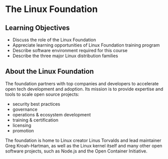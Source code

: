 # The Linux Foundation

## Learning Objectives

* Discuss the role of the Linux Foundation
* Appreciate learning opportunities of Linux Foundation training program
* Describe software environment required for this course
* Describe the three major Linux distribution families

## About the Linux Foundation
The foundation partners with top companies and developers to accelerate open tech development and adoption.
Its mission is to provide expertise and tools to scale open source projects:

* security best practices
* governance
* operations & ecosystem development
* training & certification
* licensing
* promotion

The foundation is home to Linux creator Linus Torvalds and lead maintainer Greg Kroah-Hartman, as well as the Linux kernel itself and many other open software projects, such as Node.js and the Open Container Initiative.


